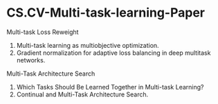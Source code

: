 # CS.CV-Multi-task-learning-Paper

Multi-task Loss Reweight
1. Multi-task learning as multiobjective optimization.
2. Gradient normalization for adaptive loss balancing in deep multitask networks.

Multi-Task Architecture Search
1. Which Tasks Should Be Learned Together in Multi-task Learning?
2. Continual and Multi-Task Architecture Search.
